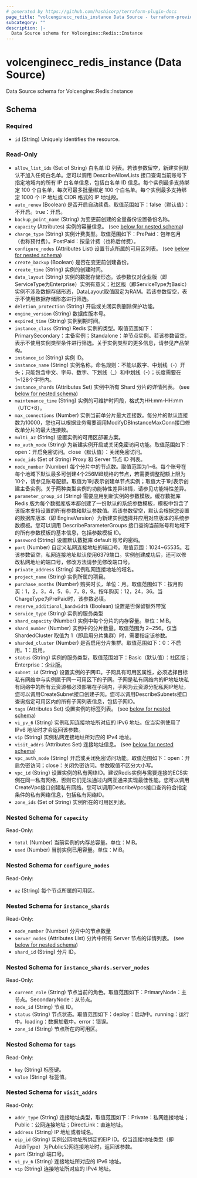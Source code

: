 ```yaml
---
# generated by https://github.com/hashicorp/terraform-plugin-docs
page_title: "volcenginecc_redis_instance Data Source - terraform-provider-volcenginecc"
subcategory: ""
description: |-
  Data Source schema for Volcengine::Redis::Instance
---
```


# volcenginecc_redis_instance (Data Source)

Data Source schema for Volcengine::Redis::Instance



<!-- schema generated by tfplugindocs -->
## Schema

### Required

- `id` (String) Uniquely identifies the resource.

### Read-Only

- `allow_list_ids` (Set of String) 白名单 ID 列表。若该参数留空，新建实例默认不加入任何白名单。您可以调用 DescribeAllowLists 接口查询当前账号下指定地域内的所有 IP 白名单信息，包括白名单 ID 信息。每个实例最多支持绑定 100 个白名单，每次可最多批量绑定 100 个白名单。每个实例最多支持绑定 1000 个 IP 地址或 CIDR 格式的 IP 地址段。
- `auto_renew` (Boolean) 是否开启自动续费。取值范围如下：false（默认值）：不开启。true：开启。
- `backup_point_name` (String) 为变更前创建的全量备份设置备份名称。
- `capacity` (Attributes) 实例的容量信息。 (see [below for nested schema](#nestedatt--capacity))
- `charge_type` (String) 实例计费类型。取值范围如下：PrePaid：包年包月（也称预付费）。PostPaid：按量计费（也称后付费）。
- `configure_nodes` (Attributes List) 设置节点所属的可用区列表。 (see [below for nested schema](#nestedatt--configure_nodes))
- `create_backup` (Boolean) 是否在变更前创建备份。
- `create_time` (String) 实例的创建时间。
- `data_layout` (String) 实例的数据存储形态。该参数仅对企业版（即ServiceType为Enterprise）实例有意义；社区版（即ServiceType为Basic）实例不涉及数据存储形态，DataLayout取值固定为RAM。若该参数留空，表示不使用数据存储形态进行筛选。
- `deletion_protection` (String) 开启或关闭实例删除保护功能。
- `engine_version` (String) 数据库版本号。
- `expired_time` (String) 实例到期时间。
- `instance_class` (String) Redis 实例的类型。取值范围如下：PrimarySecondary：主备实例；Standalone：单节点实例。若该参数留空，表示不使用实例类型条件进行筛选。关于实例类型的更多信息，请参见产品架构。
- `instance_id` (String) 实例 ID。
- `instance_name` (String) 实例名称。命名规则：不能以数字、中划线（-）开头；只能包含中文、字母、数字、下划线（_）和中划线（-）；长度需要在1~128个字符内。
- `instance_shards` (Attributes Set) 实例中所有 Shard 分片的详情列表。 (see [below for nested schema](#nestedatt--instance_shards))
- `maintenance_time` (String) 实例的可维护时间段，格式为HH:mm-HH:mm（UTC+8）。
- `max_connections` (Number) 实例当前单分片最大连接数。每分片的默认连接数为10000，您也可以根据业务需要调用ModifyDBInstanceMaxConn接口修改单分片的最大连接数。
- `multi_az` (String) 设置实例的可用区部署方案。
- `no_auth_mode` (String) 为新建实例开启或关闭免密访问功能。取值范围如下：open：开启免密访问。close（默认值）：关闭免密访问。
- `node_ids` (Set of String) Proxy 和 Server 节点 ID 列表。
- `node_number` (Number) 每个分片中的节点数。取值范围为1~6。每个账号在每个地域下默认最多可创建4个256MiB规格的节点，若需要调整配额上限为10个，请参见账号配额。取值为1时表示创建单节点实例；取值大于1时表示创建主备实例。关于两种类型实例的功能特性差异详情，请参见功能特性差异。
- `parameter_group_id` (String) 需要应用到新实例的参数模板。缓存数据库 Redis 版为每个数据库版本都创建了一份默认的系统参数模板，模板中包含了该版本支持设置的所有参数和默认参数值。若该参数留空，默认会根据您设置的数据库版本（即 EngineVersion）为新建实例选择并应用对应版本的系统参数模板。您可以调用 DescribeParameterGroups 接口查询当前账号和地域下的所有参数模板的基本信息，包括参数模板 ID。
- `password` (String) 设置默认数据库 default 账号的密码。
- `port` (Number) 自定义私网连接地址的端口号。取值范围：1024~65535。若该参数留空，私网连接地址默认使用6379端口。实例创建成功后，还可以修改私网地址的端口号，修改方法请参见修改端口号。
- `private_address` (String) 实例私网连接地址的域名。
- `project_name` (String) 实例所属的项目。
- `purchase_months` (Number) 购买时长，单位：月。取值范围如下：按月购买：1，2，3，4，5，6，7，8，9。按年购买：12，24，36。当ChargeType为PrePaid时，该参数必填。
- `reserve_additional_bandwidth` (Boolean) 设置是否保留额外带宽
- `service_type` (String) 实例的服务类型
- `shard_capacity` (Number) 实例中每个分片的内存容量。单位：MiB。
- `shard_number` (Number) 实例中的分片数量。取值范围为 2~256。仅当 ShardedCluster 取值为 1（即启用分片集群）时，需要指定该参数。
- `sharded_cluster` (Number) 是否启用分片集群。取值范围如下：0：不启用。1：启用。
- `status` (String) 实例的服务类型，取值范围如下：Basic（默认值）：社区版；Enterprise：企业版。
- `subnet_id` (String) 设置实例的子网ID。子网具有可用区属性，必须选择目标私有网络中与实例属于同一可用区下的子网。子网是私有网络内的IP地址块私有网络中的所有云资源都必须部署在子网内，子网为云资源分配私网IP地址，您可以调用CreateSubnet接口创建子网。您可以调用DescribeSubnets接口查询指定可用区内的所有子网列表信息，包括子网ID。
- `tags` (Attributes Set) 设置实例的标签列表。 (see [below for nested schema](#nestedatt--tags))
- `vi_pv_6` (String) 实例私网连接地址所对应的 IPv6 地址。仅当实例使用了 IPv6 地址时才会返回该参数。
- `vip` (String) 实例私网连接地址所对应的 IPv4 地址。
- `visit_addrs` (Attributes Set) 连接地址信息。 (see [below for nested schema](#nestedatt--visit_addrs))
- `vpc_auth_mode` (String) 开启或关闭免密访问功能。取值范围如下：open：开启免密访问；close：关闭免密访问。参数取值不区分大小写。
- `vpc_id` (String) 设置实例的私有网络ID。建议Redis实例与需要连接的ECS实例在同一私有网络，否则它们无法通过内网互通来实现最佳性能。您可以调用CreateVpc接口创建私有网络。您可以调用DescribeVpcs接口查询符合指定条件的私有网络信息，包括私有网络ID。
- `zone_ids` (Set of String) 实例所在的可用区列表。

<a id="nestedatt--capacity"></a>
### Nested Schema for `capacity`

Read-Only:

- `total` (Number) 当前实例的内存总容量。单位：MiB。
- `used` (Number) 当前实例已用容量。单位：MiB。


<a id="nestedatt--configure_nodes"></a>
### Nested Schema for `configure_nodes`

Read-Only:

- `az` (String) 每个节点所属的可用区。


<a id="nestedatt--instance_shards"></a>
### Nested Schema for `instance_shards`

Read-Only:

- `node_number` (Number) 分片中的节点数量
- `server_nodes` (Attributes List) 分片中所有 Server 节点的详情列表。 (see [below for nested schema](#nestedatt--instance_shards--server_nodes))
- `shard_id` (String) 分片 ID。

<a id="nestedatt--instance_shards--server_nodes"></a>
### Nested Schema for `instance_shards.server_nodes`

Read-Only:

- `current_role` (String) 节点当前的角色。取值范围如下：PrimaryNode：主节点。SecondaryNode：从节点。
- `node_id` (String) 节点 ID。
- `status` (String) 节点状态。取值范围如下：deploy：启动中。running：运行中。loading：数据加载中。error：错误。
- `zone_id` (String) 节点所在的可用区。



<a id="nestedatt--tags"></a>
### Nested Schema for `tags`

Read-Only:

- `key` (String) 标签键。
- `value` (String) 标签值。


<a id="nestedatt--visit_addrs"></a>
### Nested Schema for `visit_addrs`

Read-Only:

- `addr_type` (String) 连接地址类型，取值范围如下：Private：私网连接地址；Public：公网连接地址；DirectLink：直连地址。
- `address` (String) IP 地址或者域名。
- `eip_id` (String) 实例公网地址所绑定的EIP ID。仅当连接地址类型（即AddrType）为Public公网连接地址时，返回该参数。
- `port` (String) 端口号。
- `vi_pv_6` (String) 连接地址所对应的 IPv6 地址。
- `vip` (String) 连接地址所对应的 IPv4 地址。
